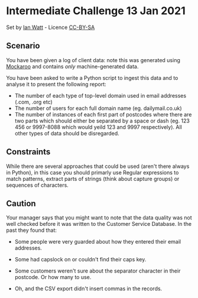 # Intermediate Challenge 13 Jan 2021
Set by [Ian Watt](https://github.com/watty62) - Licence [CC-BY-SA](https://creativecommons.org/licenses/by-sa/4.0/)

## Scenario
You have been given a log of client data: note this was generated using [Mockaroo](https://mockaroo.com) and contains _only_ machine-generated data. 

You have been asked to write a Python script to ingest this data and to analyse it to present the following report:

* The number of each type of top-level domain used in email addresses (.com, .org etc)
* The number of users for each full domain name (eg. dailymail.co.uk)
* The number of instances of each first part of postcodes where there are two parts which should either be separated by a space or dash (eg. 123 456 or 9997-8088 which would yeild 123 and 9997 respectively). All other types of data should be disregarded.

## Constraints
While there are several approaches that could be used (aren't there always in Python), in this case you should primarly use Regular expressions to match patterns, extract parts of strings (think about capture groups) or sequences of characters. 

## Caution

Your manager says that you might want to note that the data quality was not well checked before it was written to the Customer Service Database. In the past they found that:

* Some people were very guarded about how they entered their email addresses. 

* Some had capslock on or couldn't find their caps key. 

* Some customers weren't sure about the separator character in their postcode. Or how many to use. 

* Oh, and the CSV export didn't insert commas in the records. 
